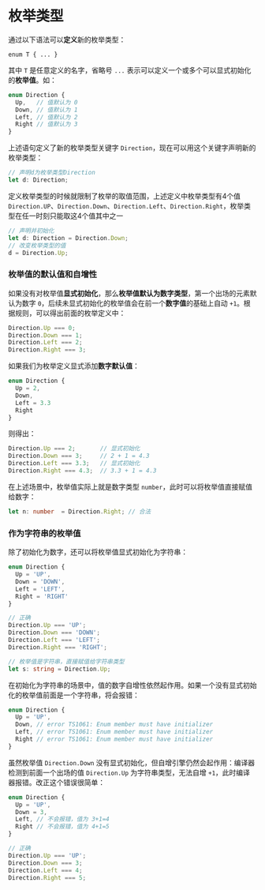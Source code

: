 # 枚举类型

通过以下语法可以**定义**新的枚举类型：

```
enum T { ... }
```

其中 `T` 是任意定义的名字，省略号 `...` 表示可以定义一个或多个可以显式初始化的**枚举值**。如：

```typescript
enum Direction {
  Up,   // 值默认为 0
  Down, // 值默认为 1
  Left, // 值默认为 2
  Right // 值默认为 3
}
```

上述语句定义了新的枚举类型关键字 `Direction`，现在可以用这个关键字声明新的枚举类型：

```typescript
// 声明d为枚举类型Direction
let d: Direction;
```

定义枚举类型的时候就限制了枚举的取值范围，上述定义中枚举类型有4个值 `Direction.UP`、`Direction.Down`、`Direction.Left`、`Direction.Right`，枚举类型在任一时刻只能取这4个值其中之一

```typescript
// 声明并初始化
let d: Direction = Direction.Down;
// 改变枚举类型的值
d = Direction.Up;
```

### 枚举值的默认值和自增性

如果没有对枚举值**显式初始化**，那么**枚举值默认为数字类型**，第一个出场的元素默认为数字 `0`，后续未显式初始化的枚举值会在前一个**数字值**的基础上自动 `+1`。根据规则，可以得出前面的枚举定义中：

```typescript
Direction.Up === 0;
Direction.Down === 1;
Direction.Left === 2;
Direction.Right === 3;
```

如果我们为枚举定义显式添加**数字默认值**：

```typescript
enum Direction {
  Up = 2,
  Down,
  Left = 3.3
  Right
}
```

则得出：

```typescript
Direction.Up === 2;       // 显式初始化
Direction.Down === 3;     // 2 + 1 = 4.3
Direction.Left === 3.3;   // 显式初始化
Direction.Right === 4.3;  // 3.3 + 1 = 4.3
```

在上述场景中，枚举值实际上就是数字类型 `number`，此时可以将枚举值直接赋值给数字：

```typescript
let n: number  = Direction.Right; // 合法
```

### 作为字符串的枚举值

除了初始化为数字，还可以将枚举值显式初始化为字符串：

```typescript
enum Direction {
  Up = 'UP',
  Down = 'DOWN',
  Left = 'LEFT',
  Right = 'RIGHT'
}

// 正确
Direction.Up === 'UP'; 
Direction.Down === 'DOWN';     
Direction.Left === 'LEFT';  
Direction.Right === 'RIGHT'; 

// 枚举值是字符串，直接赋值给字符串类型
let s: string = Direction.Up;  
```

在初始化为字符串的场景中，值的数字自增性依然起作用。如果一个没有显式初始化的枚举值前面是一个字符串，将会报错：

```typescript
enum Direction {
  Up = 'UP',
  Down, // error TS1061: Enum member must have initializer
  Left, // error TS1061: Enum member must have initializer
  Right // error TS1061: Enum member must have initializer
}
```

虽然枚举值 `Direction.Down` 没有显式初始化，但自增引擎仍然会起作用：编译器检测到前面一个出场的值 `Direction.Up` 为字符串类型，无法自增 `+1`，此时编译器报错。改正这个错误很简单：

```typescript
enum Direction {
  Up = 'UP',
  Down = 3,
  Left, // 不会报错，值为 3+1=4
  Right // 不会报错，值为 4+1=5
}

// 正确
Direction.Up === 'UP'; 
Direction.Down === 3;     
Direction.Left === 4;  
Direction.Right === 5; 
```

